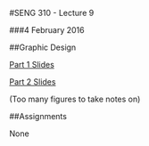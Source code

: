 #SENG 310 - Lecture 9

###4 February 2016

##Graphic Design

[Part 1 Slides](https://connex.csc.uvic.ca/access/content/group/f389ce58-2d97-4851-90d0-8ce46f26479e/Slides/week%205.1%20graphic%20design-1.pdf)

[Part 2 Slides](https://connex.csc.uvic.ca/access/content/group/f389ce58-2d97-4851-90d0-8ce46f26479e/Slides/week%205.2%20human%20factors.pdf)

(Too many figures to take notes on)


##Assignments

None

